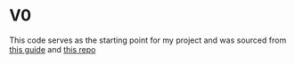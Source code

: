 # V0
This code serves as the starting point for my project and was sourced from 
[this guide](https://luniak.io/cuda-neural-network-implementation-part-1/) 
and [this repo](https://github.com/pwlnk/cuda-neural-network)

